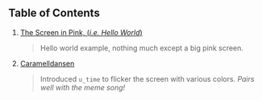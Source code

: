 ## Table of Contents

1.  [The Screen in Pink, (_i.e. Hello World_)](https://learning-shaders-one.vercel.app/learning-shaders?id=01)
    > Hello world example, nothing much except a big pink screen.
2.  [Caramelldansen](https://learning-shaders-one.vercel.app/learning-shaders?id=02)
    > Introduced `u_time` to flicker the screen with various colors. _Pairs well with the meme song!_
